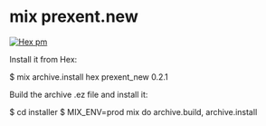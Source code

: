 # mix prexent.new
[![Hex pm](http://img.shields.io/hexpm/v/prexent_new.svg?style=flat)](https://hex.pm/packages/prexent_new)

Install it from Hex:

  $ mix archive.install hex prexent_new 0.2.1

Build the archive .ez file and install it:

  $ cd installer
  $ MIX_ENV=prod mix do archive.build, archive.install
